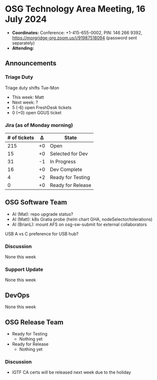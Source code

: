 # OSG Technology Area Meeting, 16 July 2024

-   **Coordinates:** Conference: +1-415-655-0002, PIN: 146 266 9392,
    <https://morgridge-org.zoom.us/j/91987518094> (password sent separately)
-   **Attending:** 

## Announcements

### Triage Duty

Triage duty shifts Tue-Mon

-   This week: Matt
-   Next week: ?
-   5 (-6) open FreshDesk tickets
-   0 (+0) open GGUS ticket

### Jira (as of Monday morning)

| # of tickets | &Delta; | State             |
|--------------|---------|-------------------|
| 215          | +0      | Open              |
| 15           | +0      | Selected for Dev  |
| 31           | -1      | In Progress       |
| 16           | +0      | Dev Complete      |
| 4            | +2      | Ready for Testing |
| 0            | +0      | Ready for Release |

## OSG Software Team

-   AI (Mat): repo upgrade status?
-   AI (Matt): k8s Gratia probe (helm chart GHA, nodeSelector/tolerations)
-   AI (BrianL): mount AFS on osg-sw-submit for external collaborators

USB A vs C preference for USB hub?

### Discussion

None this week

### Support Update

None this week

## DevOps

None this week

## OSG Release Team

-   Ready for Testing
    -   Nothing yet
-   Ready for Release
    -   Nothing yet

### Discussion

-   IGTF CA certs will be released next week due to the holiday

